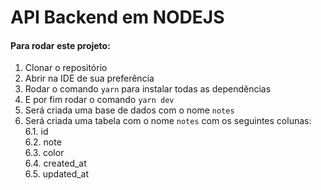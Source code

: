 # API Backend em NODEJS

#### Para rodar este projeto:
1. Clonar o repositório
2. Abrir na IDE de sua preferência
3. Rodar o comando `yarn` para instalar todas as dependências
4. E por fim rodar o comando `yarn dev`
5. Será criada uma base de dados com o nome `notes` 
6. Será criada uma tabela com o nome `notes` com os seguintes colunas:
&nbsp; &nbsp;</br> 6.1. id
&nbsp; &nbsp;</br> 6.2. note
&nbsp; &nbsp;</br> 6.3. color
&nbsp; &nbsp;</br> 6.4. created_at
&nbsp; &nbsp;</br> 6.5. updated_at